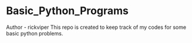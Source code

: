 # Basic_Python_Programs
Author - rickviper
This repo is created to keep track of my codes for some basic python problems.
